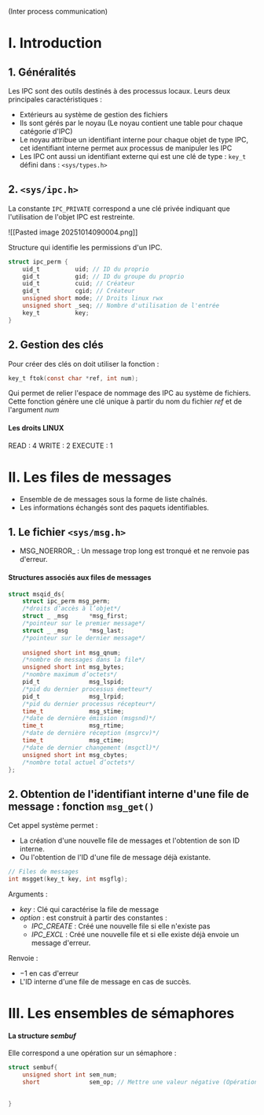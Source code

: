 (Inter process communication)
# I. Introduction
## 1. Généralités
Les IPC sont des outils destinés à des processus locaux. 
Leurs deux principales caractéristiques : 
- Extérieurs au système de gestion des fichiers
- Ils sont gérés par le noyau (Le noyau contient une table pour chaque catégorie d'IPC)
- Le noyau attribue un identifiant interne pour chaque objet de type IPC, cet identifiant interne permet aux processus de manipuler les IPC
- Les IPC ont aussi un identifiant externe qui est une clé de type : ```key_t``` défini dans : ```<sys/types.h>```


## 2. ```<sys/ipc.h>```
La constante ```IPC_PRIVATE``` correspond a une clé privée indiquant que l'utilisation de l'objet IPC est restreinte. 


![[Pasted image 20251014090004.png]]

Structure qui identifie les permissions d'un IPC.
```C
struct ipc_perm {
	uid_t          uid; // ID du proprio
	gid_t          gid; // ID du groupe du proprio
	uid_t          cuid; // Créateur
	gid_t          cgid; // Créateur
	unsigned short mode; // Droits linux rwx
	unsigned short _seq; // Nombre d'utilisation de l'entrée
	key_t          key;
}
```


## 2. Gestion des clés
Pour créer des clés on doit utiliser la fonction : 
```C
key_t ftok(const char *ref, int num);
```
Qui permet de relier l'espace de nommage des IPC au système de fichiers. 
Cette fonction génère une clé unique à partir du nom du fichier $ref$ et de l'argument $num$


#### Les droits LINUX
READ : $4$
WRITE : $2$
EXECUTE : $1$

# II. Les files de messages
- Ensemble de de messages sous la forme de liste chaînés. 
- Les informations échangés sont des paquets identifiables. 

## 1. Le fichier ```<sys/msg.h>```
- MSG_NOERROR_ : Un message trop long est tronqué et ne renvoie pas d'erreur.

#### Structures associés aux files de messages
```C
struct msqid_ds{
	struct ipc_perm msg_perm; 
	/*droits d’accès à l’objet*/
	struct _ _msg      *msg_first; 
	/*pointeur sur le premier message*/
	struct _ _msg      *msg_last; 
	/*pointeur sur le dernier message*/
	
	unsigned short int msg_qnum; 
	/*nombre de messages dans la file*/
	unsigned short int msg_bytes; 
	/*nombre maximum d’octets*/
	pid_t              msg_lspid; 
	/*pid du dernier processus émetteur*/
	pid_t              msg_lrpid; 
	/*pid du dernier processus récepteur*/
	time_t             msg_stime; 
	/*date de dernière émission (msgsnd)*/
	time_t             msg_rtime; 
	/*date de dernière réception (msgrcv)*/
	time_t             msg_ctime; 
	/*date de dernier changement (msgctl)*/
	unsigned short int msg_cbytes; 
	/*nombre total actuel d’octets*/
};
```


## 2. Obtention de l'identifiant interne d'une file de message : fonction ```msg_get()```
Cet appel système permet : 
- La création d'une nouvelle file de messages et l'obtention de son ID interne.
- Ou l'obtention de l'ID d'une file de message déjà existante. 

```C
// Files de messages
int msgget(key_t key, int msgflg);
```
Arguments : 
- $key$ : Clé qui caractérise la file de message
- $option$ : est construit à partir des constantes :
  + $IPC\_CREATE$ : Créé une nouvelle file si elle n'existe pas
  + $IPC\_EXCL$ : Créé une nouvelle file et si elle existe déjà envoie un message d'erreur. 

Renvoie : 
- $-1$ en cas d'erreur
- L'ID interne d'une file de message en cas de succès.

# III. Les ensembles de sémaphores
#### La structure $sem buf$
Elle correspond a une opération sur un sémaphore :
```C
struct sembuf{
	unsigned short int sem_num;
	short              sem_op; // Mettre une valeur négative (Opération )
	

}
```